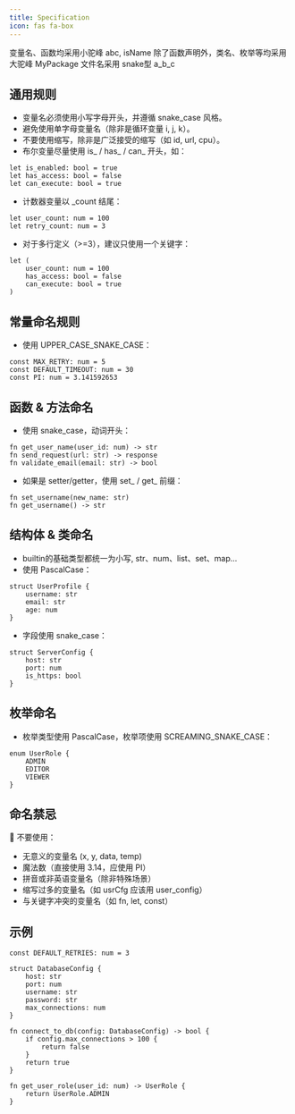 ```yaml
---
title: Specification
icon: fas fa-box
---
```


变量名、函数均采用小驼峰 abc, isName
除了函数声明外，类名、枚举等均采用大驼峰 MyPackage
文件名采用 snake型 a_b_c

## 通用规则

* 变量名必须使用小写字母开头，并遵循 snake_case 风格。
* 避免使用单字母变量名（除非是循环变量 i, j, k）。
* 不要使用缩写，除非是广泛接受的缩写（如 id, url, cpu）。
* 布尔变量尽量使用 is_ / has_ / can_ 开头，如：
```hulo
let is_enabled: bool = true
let has_access: bool = false
let can_execute: bool = true
```
* 计数器变量以 _count 结尾：
```hulo
let user_count: num = 100
let retry_count: num = 3
```
* 对于多行定义（>=3），建议只使用一个关键字：
```hulo
let (
    user_count: num = 100
    has_access: bool = false
    can_execute: bool = true
)
```

## 常量命名规则
* 使用 UPPER_CASE_SNAKE_CASE：
```hulo
const MAX_RETRY: num = 5
const DEFAULT_TIMEOUT: num = 30
const PI: num = 3.141592653
```

## 函数 & 方法命名
* 使用 snake_case，动词开头：
```hulo
fn get_user_name(user_id: num) -> str
fn send_request(url: str) -> response
fn validate_email(email: str) -> bool
```
* 如果是 setter/getter，使用 set_ / get_ 前缀：
```hulo
fn set_username(new_name: str)
fn get_username() -> str
```

## 结构体 & 类命名
* builtin的基础类型都统一为小写, str、num、list、set、map...
* 使用 PascalCase：
```hulo
struct UserProfile {
    username: str
    email: str
    age: num
}
```
* 字段使用 snake_case：
```
struct ServerConfig {
    host: str
    port: num
    is_https: bool
}
```

## 枚举命名
* 枚举类型使用 PascalCase，枚举项使用 SCREAMING_SNAKE_CASE：
```
enum UserRole {
    ADMIN
    EDITOR
    VIEWER
}
```

## 命名禁忌
🚫 不要使用：

* 无意义的变量名 (x, y, data, temp)
* 魔法数（直接使用 3.14，应使用 PI）
* 拼音或非英语变量名（除非特殊场景）
* 缩写过多的变量名（如 usrCfg 应该用 user_config）
* 与关键字冲突的变量名（如 fn, let, const）

## 示例
```hulo
const DEFAULT_RETRIES: num = 3

struct DatabaseConfig {
    host: str
    port: num
    username: str
    password: str
    max_connections: num
}

fn connect_to_db(config: DatabaseConfig) -> bool {
    if config.max_connections > 100 {
        return false
    }
    return true
}

fn get_user_role(user_id: num) -> UserRole {
    return UserRole.ADMIN
}
```